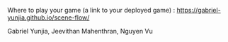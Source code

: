 
Where to play your game (a link to your deployed game) : https://gabriel-yunjia.github.io/scene-flow/



Gabriel Yunjia, Jeevithan Mahenthran, Nguyen Vu